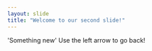 ```yaml
---
layout: slide
title: "Welcome to our second slide!"
---
```

'Something new'
Use the left arrow to go back!
